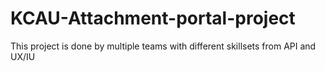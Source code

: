 # KCAU-Attachment-portal-project
This project is done by multiple teams with different skillsets from API and UX/IU
